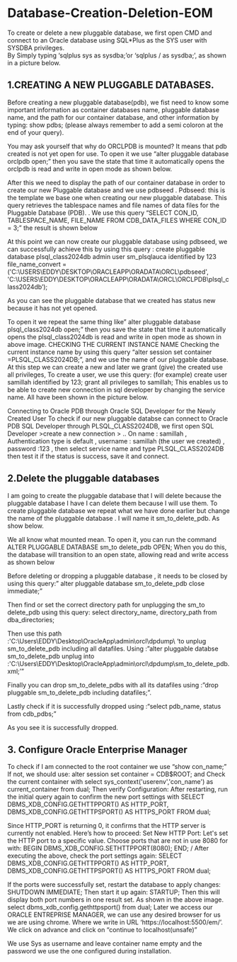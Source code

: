 # Database-Creation-Deletion-EOM

To create or delete a new pluggable database, we first open CMD and connect to an Oracle database using SQL*Plus as the SYS user with SYSDBA privileges.  
By Simply typing ‘sqlplus sys as sysdba;’or ‘sqlplus / as sysdba;’, as shown in a picture below.
 

## 1.CREATING A NEW PLUGGABLE DATABASES.
Before creating a new pluggable database(pdb), we fist need to know some important information as container databases name, pluggable database name, and the path for our container database, and other information by typing: show pdbs; (please always remember to add a semi coloron at the end of your query).
 
You may ask yourself that why do ORCLPDB is mounted? It means that pdb created is not yet open for use. To open it we use “alter pluggable database orclpdb open;” then you save the state that time it automatically opens the orclpdb is read and write in open mode as shown below.
 

After this we need to display the path of our container database in order to create our new Pluggable database and we use pdbseed .
Pdbseed: this is the template we base one when creating our new pluggable database.
This query retrieves the tablespace names and file names of data 
files for the Pluggable Database (PDB).
. We use this query “SELECT CON_ID, TABLESPACE_NAME, FILE_NAME FROM
    CDB_DATA_FILES WHERE CON_ID = 3;” the result is shown below
 

At this point we can now create our pluggable database using pdbseed, we can successfully achieve this by using this query : create pluggable database plsql_class2024db
admin user sm_plsqlauca identified by 123
file_name_convert = ('C:\USERS\EDDY\DESKTOP\ORACLEAPP\ORADATA\ORCL\pdbseed\',
'C:\USERS\EDDY\DESKTOP\ORACLEAPP\ORADATA\ORCL\ORCLPDB\plsql_class2024db’);
 
As you can see the pluggable database that we created has status new because it has not yet opened.
 
To open it we repeat the same thing like” alter pluggable database plsql_class2024db open;” then you save the state that time it automatically opens the plsql_class2024db is read and write in open mode as shown in above image.
CHECKING THE CURRENT INSTANCE NAME
Checking the current instance name by using this query “alter session set container =PLSQL_CLASS2024DB;”, and we use the name of our pluggable database.
At this step we can create a new and later we grant (give) the created use all privileges,
To create a user, we use this query: (for example)
create user samillah identified by 123;
grant all privileges to samillah;
This enables us to be able to create new connection in sql developer by changing the service name. All have been shown in the picture below.
 
Connecting to Oracle PDB through Oracle SQL Developer for the Newly Created User
To check if our new pluggable databse can connect to Oracle PDB SQL Developer through PLSQL_CLASS2024DB, we first open SQL Developer >create a new connection > ..
On name : samillah , Authentication type is default , username : samillah (the user we created) , password :123 , then select service name and type PLSQL_CLASS2024DB then test it if the status is success, save it and connect.  

## 2.Delete the pluggable databases

I am going to create the pluggable database that I will delete because the pluggable database I have I can delete them because I will use them. To create pluggable database we repeat what we have done earlier but change the name of the pluggable database . I will name it sm_to_delete_pdb. As show below.
 

We all know what mounted mean. To open it, you can run the command ALTER PLUGGABLE DATABASE sm_to delete_pdb OPEN;  When you do this, the database will transition to an open state, allowing read and write access as shown below
 

Before deleting or dropping a pluggable database , it needs to be closed by using this query:” alter pluggable database sm_to_delete_pdb close immediate;”
 

Then find or set the correct directory path for unplugging the sm_to delete_pdb using this query: select directory_name, directory_path from dba_directories;
 
Then use this path :'C:\Users\EDDY\Desktop\OracleApp\admin\orcl\dpdump\ ‘to unplug sm_to_delete_pdb including all datafiles. Using :”alter pluggable databse sm_to_delete_pdb unplug into :'C:\Users\EDDY\Desktop\OracleApp\admin\orcl\dpdump\sm_to_delete_pdb.xml;’”
 
Finally you can drop sm_to_delete_pdbs with all its datafiles using :”drop pluggable sm_to_delete_pdb including datafiles;”.
 
Lastly check if it is successfully dropped using :“select pdb_name, status from cdb_pdbs;” 
 
As you see it is successfully dropped.
## 3. Configure Oracle Enterprise Manager
To check if I am connected to the root container we use “show con_name;” If not, we should use:
alter session set container = CDB$ROOT; and Check the current container with
select sys_context('userenv','con_name') as current_container from dual;
Then verify Configuration: After restarting, run the initial query again to
confirm the new port settings with
SELECT DBMS_XDB_CONFIG.GETHTTPPORT() AS HTTP_PORT,
DBMS_XDB_CONFIG.GETHTTPSPORT() AS HTTPS_PORT FROM dual;
 
Since HTTP_PORT is returning 0, it confirms that the HTTP server is currently not enabled. Here’s how to proceed: Set New HTTP Port: Let's set the HTTP port to a specific value.
Choose ports that are not in use 8080 for with:
BEGIN
DBMS_XDB_CONFIG.SETHTTPPORT(8080);
END; /
After executing the above, check the port settings again:
SELECT DBMS_XDB_CONFIG.GETHTTPPORT() AS HTTP_PORT,
DBMS_XDB_CONFIG.GETHTTPSPORT() AS HTTPS_PORT
FROM dual;
 
If the ports were successfully set, restart the database to apply changes:
SHUTDOWN IMMEDIATE;
Then start it up again:
STARTUP;
Then this will display both port numbers in one result set. As shown in the above image.
select dbms_xdb_config.gethttpsport() from dual;
Later we access our ORACLE ENTREPRISE MANAGER, we can use any desired browser for us we are using chrome. Where we write in URL ‘https://localhost:5500/em/’. We click on advance and click on “continue to localhost(unsafe)”
 
We use Sys as username and leave container name empty and the password we use the one configured during installation.
 

